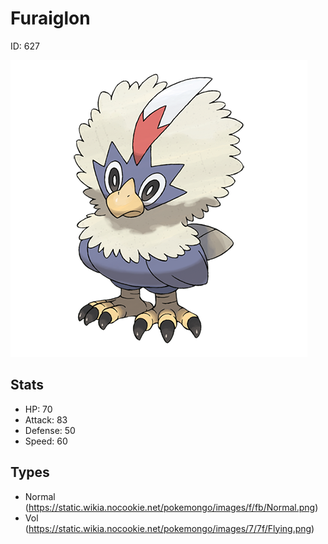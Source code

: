 # Furaiglon


ID: 627

![](https://raw.githubusercontent.com/PokeAPI/sprites/master/sprites/pokemon/other/official-artwork/627.png "Furaiglon")

## Stats


 - HP: 70
 - Attack: 83
 - Defense: 50
 - Speed: 60

## Types


 - Normal (https://static.wikia.nocookie.net/pokemongo/images/f/fb/Normal.png)
 - Vol (https://static.wikia.nocookie.net/pokemongo/images/7/7f/Flying.png)
